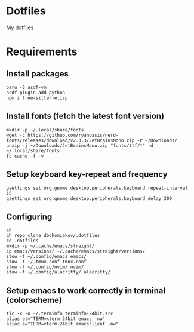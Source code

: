 # Dotfiles
My dotfiles

# Requirements
## Install packages
```
paru -S asdf-vm
asdf plugin add python
npm i tree-sitter-elisp
```
## Install fonts (fetch the latest font version)
```
mkdir -p ~/.local/share/fonts
wget -c https://github.com/ryanoasis/nerd-fonts/releases/download/v2.3.3/JetBrainsMono.zip -P ~/Downloads/
unzip -j ~/Downloads/JetBrainsMono.zip "fonts/ttf/*" -d ~/.local/share/fonts
fc-cache -f -v
```
## Setup keyboard key-repeat and frequency
```
gsettings set org.gnome.desktop.peripherals.keyboard repeat-interval 15
gsettings set org.gnome.desktop.peripherals.keyboard delay 300
```
## Configuring
```
sh
gh repo clone dbohomiakov/.dotfiles
cd .dotfiles
mkdir -p ~/.cache/emacs/straight/
cp emacs/versions/ ~/.cache/emacs/straight/versions/
stow -t ~/.config/emacs emacs/
stow -t ~/.tmux.conf tmux.conf
stow -t ~/.config/nvim/ nvim/
stow -t ~/.config/alacritty/ alacritty/

```
## Setup emacs to work correctly in terminal (colorscheme)
```
tic -x -o ~/.terminfo terminfo-24bit.src
alias et="TERM=xterm-24bit emacs -nw"
alias e="TERM=xterm-24bit emacsclient -nw"
```
